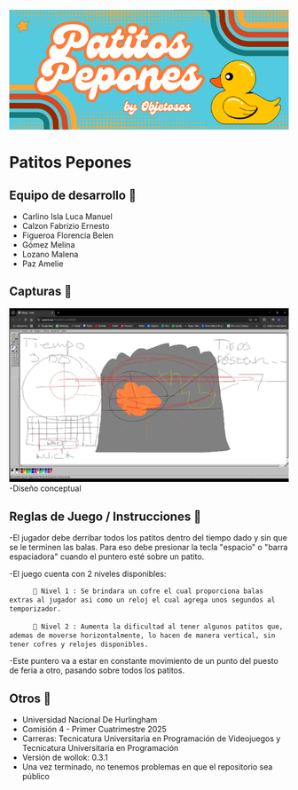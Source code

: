 ![banner patitos](banner.png)
# Patitos Pepones 

## Equipo de desarrollo 🦆

- Carlino Isla Luca Manuel
- Calzon Fabrizio Ernesto
- Figueroa Florencia Belen
- Gómez Melina
- Lozano Malena
- Paz Amelie

## Capturas 🦆

![captura 1](diseñoConceptual.png)
-Diseño conceptual

## Reglas de Juego / Instrucciones 🦆

-El jugador debe derribar todos los patitos dentro del tiempo dado y sin que se le terminen las balas. Para eso debe presionar la tecla "espacio" o "barra espaciadora" cuando el puntero esté sobre un patito.

-El juego cuenta con 2 niveles disponibles:

          🦆 Nivel 1 : Se brindara un cofre el cual proporciona balas extras al jugador asi como un reloj el cual agrega unos segundos al temporizador.
          
          🦆 Nivel 2 : Aumenta la dificultad al tener algunos patitos que, ademas de moverse horizontalmente, lo hacen de manera vertical, sin tener cofres y relojes disponibles.

-Este puntero va a estar en constante movimiento de un punto del puesto de feria a otro, pasando sobre todos los patitos.


## Otros 🦆

- Universidad Nacional De Hurlingham
- Comisión 4 - Primer Cuatrimestre 2025
- Carreras: Tecnicatura Universitaria en Programación de Videojuegos y Tecnicatura Universitaria en Programación
- Versión de wollok: 0.3.1
- Una vez terminado, no tenemos problemas en que el repositorio sea público 
